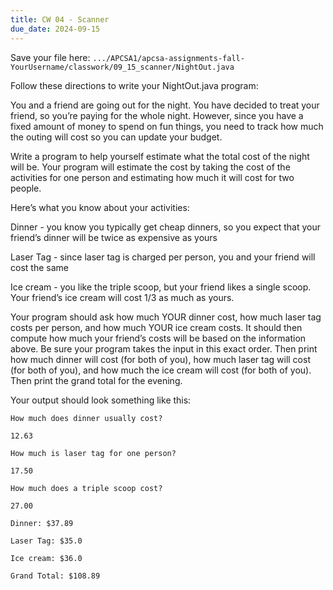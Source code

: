 ```yaml
---
title: CW 04 - Scanner
due_date: 2024-09-15
---
```


Save your file here: `.../APCSA1/apcsa-assignments-fall-YourUsername/classwork/09_15_scanner/NightOut.java`

Follow these directions to write your NightOut.java program:

You and a friend are going out for the night. You have decided to treat your friend, so you’re paying for the whole night. However, since you have a fixed amount of money to spend on fun things, you need to track how much the outing will cost so you can update your budget.

Write a program to help yourself estimate what the total cost of the night will be. Your program will estimate the cost by taking the cost of the activities for one person and estimating how much it will cost for two people.

Here’s what you know about your activities: 

Dinner - you know you typically get cheap dinners, so you expect that your friend’s dinner will be twice as expensive as yours

Laser Tag - since laser tag is charged per person, you and your friend will cost the same

Ice cream - you like the triple scoop, but your friend likes a single scoop. Your friend’s ice cream will cost 1/3 as much as yours.

Your program should ask how much YOUR dinner cost, how much laser tag costs per person, and how much YOUR ice cream costs. It should then compute how much your friend’s costs will be based on the information above. Be sure your program takes the input in this exact order.
Then print how much dinner will cost (for both of you), how much laser tag will cost (for both of you), and how much the ice cream will cost (for both of you). Then print the grand total for the evening.

Your output should look something like this:

```
How much does dinner usually cost? 

12.63

How much is laser tag for one person? 

17.50

How much does a triple scoop cost? 

27.00

Dinner: $37.89

Laser Tag: $35.0  

Ice cream: $36.0

Grand Total: $108.89
```
